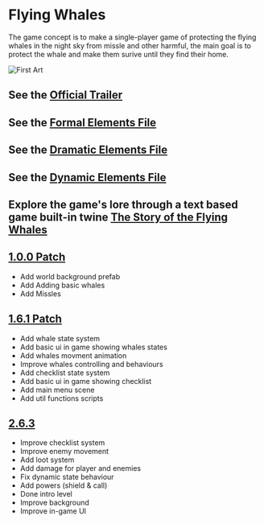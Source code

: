 # Flying Whales

The game concept is to make a single-player game of protecting the flying whales in the night sky from missle and other harmful, the main goal is to protect the whale and make them surive until they find their home.

![First Art](/images/first_art-01-01.png)

## See the [Official Trailer](https://www.youtube.com/watch?v=Jfe2Gn9S7oQ)

## See the [Formal Elements File](formal-elements.md)

## See the [Dramatic Elements File](dramatic-elements.md)

## See the [Dynamic Elements File](dynamic.md)

## Explore the game's lore through a text based game built-in twine [The Story of the Flying Whales](https://shoot-for-the-sky.github.io/flying-whales/The_story_of_the_flying_whales.html)

## [1.0.0 Patch](https://shoot-for-the-sky.itch.io/flying-wales-100)

* Add world background prefab
* Add Adding basic whales
* Add Missles

## [1.6.1 Patch](https://shoot-for-the-sky.itch.io/flying-whales-161)

* Add whale state system
* Add basic ui in game showing whales states
* Add whales movment animation
* Improve whales controlling and behaviours
* Add checklist state system
* Add basic ui in game showing checklist
* Add main menu scene
* Add util functions scripts

## [2.6.3](https://shoot-for-the-sky.itch.io/flying-whales-263)

* Improve checklist system
* Improve enemy movement
* Add loot system
* Add damage for player and enemies
* Fix dynamic state behaviour
* Add powers (shield & call)
* Done intro level
* Improve background
* Improve in-game UI
